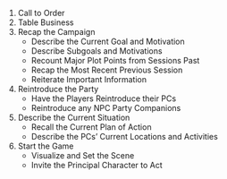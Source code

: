 1. Call to Order
2. Table Business
3. Recap the Campaign
     - Describe the Current Goal and Motivation
     - Describe Subgoals and Motivations
     - Recount Major Plot Points from Sessions Past
     - Recap the Most Recent Previous Session
     - Reiterate Important Information
4. Reintroduce the Party
     - Have the Players Reintroduce their PCs
     - Reintroduce any NPC Party Companions
5. Describe the Current Situation
     - Recall the Current Plan of Action
     - Describe the PCs’ Current Locations and Activities
6. Start the Game
     - Visualize and Set the Scene
     - Invite the Principal Character to Act
